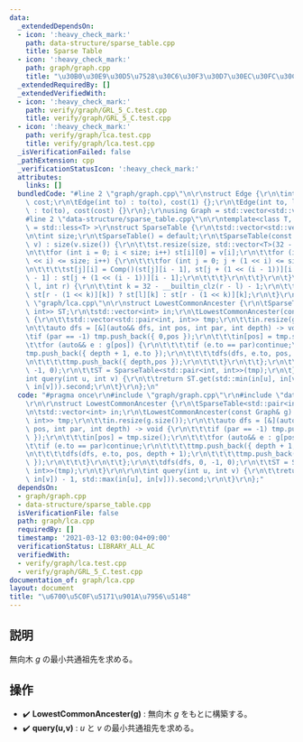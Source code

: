 ```yaml
---
data:
  _extendedDependsOn:
  - icon: ':heavy_check_mark:'
    path: data-structure/sparse_table.cpp
    title: Sparse Table
  - icon: ':heavy_check_mark:'
    path: graph/graph.cpp
    title: "\u30B0\u30E9\u30D5\u7528\u30C6\u30F3\u30D7\u30EC\u30FC\u30C8"
  _extendedRequiredBy: []
  _extendedVerifiedWith:
  - icon: ':heavy_check_mark:'
    path: verify/graph/GRL_5_C.test.cpp
    title: verify/graph/GRL_5_C.test.cpp
  - icon: ':heavy_check_mark:'
    path: verify/graph/lca.test.cpp
    title: verify/graph/lca.test.cpp
  _isVerificationFailed: false
  _pathExtension: cpp
  _verificationStatusIcon: ':heavy_check_mark:'
  attributes:
    links: []
  bundledCode: "#line 2 \"graph/graph.cpp\"\n\r\nstruct Edge {\r\n\tint to; long long\
    \ cost;\r\n\tEdge(int to) : to(to), cost(1) {};\r\n\tEdge(int to, long long cost)\
    \ : to(to), cost(cost) {}\r\n};\r\nusing Graph = std::vector<std::vector<Edge>>;\n\
    #line 2 \"data-structure/sparse_table.cpp\"\n\r\ntemplate<class T, class Comp\
    \ = std::less<T> >\r\nstruct SparseTable {\r\n\tstd::vector<std::vector<T>> st;\r\
    \n\tint size;\r\n\tSparseTable() = default;\r\n\tSparseTable(const std::vector<T>&\
    \ v) : size(v.size()) {\r\n\t\tst.resize(size, std::vector<T>(32 - __builtin_clz(size)));\r\
    \n\t\tfor (int i = 0; i < size; i++) st[i][0] = v[i];\r\n\t\tfor (int i = 1; (1\
    \ << i) <= size; i++) {\r\n\t\t\tfor (int j = 0; j + (1 << i) <= size; j++) {\r\
    \n\t\t\t\tst[j][i] = Comp()(st[j][i - 1], st[j + (1 << (i - 1))][i - 1]) ? st[j][i\
    \ - 1] : st[j + (1 << (i - 1))][i - 1];\r\n\t\t\t}\r\n\t\t}\r\n\t}\r\n\tT get(int\
    \ l, int r) {\r\n\t\tint k = 32 - __builtin_clz(r - l) - 1;\r\n\t\treturn Comp()(st[l][k],\
    \ st[r - (1 << k)][k]) ? st[l][k] : st[r - (1 << k)][k];\r\n\t}\r\n};\n#line 4\
    \ \"graph/lca.cpp\"\n\r\nstruct LowestCommonAncester {\r\n\tSparseTable<std::pair<int,\
    \ int>> ST;\r\n\tstd::vector<int> in;\r\n\tLowestCommonAncester(const Graph& g)\
    \ {\r\n\t\tstd::vector<std::pair<int, int>> tmp;\r\n\t\tin.resize(g.size());\r\
    \n\t\tauto dfs = [&](auto&& dfs, int pos, int par, int depth) -> void {\r\n\t\t\
    \tif (par == -1) tmp.push_back({ 0,pos });\r\n\t\t\tin[pos] = tmp.size();\r\n\t\
    \t\tfor (auto&& e : g[pos]) {\r\n\t\t\t\tif (e.to == par)continue;\r\n\t\t\t\t\
    tmp.push_back({ depth + 1, e.to });\r\n\t\t\t\tdfs(dfs, e.to, pos, depth + 1);\r\
    \n\t\t\t\ttmp.push_back({ depth,pos });\r\n\t\t\t}\r\n\t\t};\r\n\t\tdfs(dfs, 0,\
    \ -1, 0);\r\n\t\tST = SparseTable<std::pair<int, int>>(tmp);\r\n\t}\r\n\r\n\t\
    int query(int u, int v) {\r\n\t\treturn ST.get(std::min(in[u], in[v]) - 1, std::max(in[u],\
    \ in[v])).second;\r\n\t}\r\n};\n"
  code: "#pragma once\r\n#include \"graph/graph.cpp\"\r\n#include \"data-structure/sparse_table.cpp\"\
    \r\n\r\nstruct LowestCommonAncester {\r\n\tSparseTable<std::pair<int, int>> ST;\r\
    \n\tstd::vector<int> in;\r\n\tLowestCommonAncester(const Graph& g) {\r\n\t\tstd::vector<std::pair<int,\
    \ int>> tmp;\r\n\t\tin.resize(g.size());\r\n\t\tauto dfs = [&](auto&& dfs, int\
    \ pos, int par, int depth) -> void {\r\n\t\t\tif (par == -1) tmp.push_back({ 0,pos\
    \ });\r\n\t\t\tin[pos] = tmp.size();\r\n\t\t\tfor (auto&& e : g[pos]) {\r\n\t\t\
    \t\tif (e.to == par)continue;\r\n\t\t\t\ttmp.push_back({ depth + 1, e.to });\r\
    \n\t\t\t\tdfs(dfs, e.to, pos, depth + 1);\r\n\t\t\t\ttmp.push_back({ depth,pos\
    \ });\r\n\t\t\t}\r\n\t\t};\r\n\t\tdfs(dfs, 0, -1, 0);\r\n\t\tST = SparseTable<std::pair<int,\
    \ int>>(tmp);\r\n\t}\r\n\r\n\tint query(int u, int v) {\r\n\t\treturn ST.get(std::min(in[u],\
    \ in[v]) - 1, std::max(in[u], in[v])).second;\r\n\t}\r\n};"
  dependsOn:
  - graph/graph.cpp
  - data-structure/sparse_table.cpp
  isVerificationFile: false
  path: graph/lca.cpp
  requiredBy: []
  timestamp: '2021-03-12 03:00:04+09:00'
  verificationStatus: LIBRARY_ALL_AC
  verifiedWith:
  - verify/graph/lca.test.cpp
  - verify/graph/GRL_5_C.test.cpp
documentation_of: graph/lca.cpp
layout: document
title: "\u6700\u5C0F\u5171\u901A\u7956\u5148"
---
```


## 説明
無向木 $g$ の最小共通祖先を求める。

## 操作
- :heavy_check_mark: **LowestCommonAncester(g)** : 無向木 $g$ をもとに構築する。
- :heavy_check_mark: **query(u,v)** : $u$ と $v$ の最小共通祖先を求める。